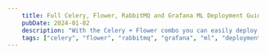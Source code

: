 ```yaml
---
    title: Full Celery, Flower, RabbitMQ and Grafana ML Deployment Guide
    pubDate: 2024-01-02
    description: "With the Celery + Flower combo you can easily deploy your ML apps and with Grafana you can monitor everything. In this blog post, I will give you a complete-ish guide in how to set everything up!"
    tags: ["celery", "flower", "rabbitmq", "grafana", "ml", "deployment"] 
---
```

